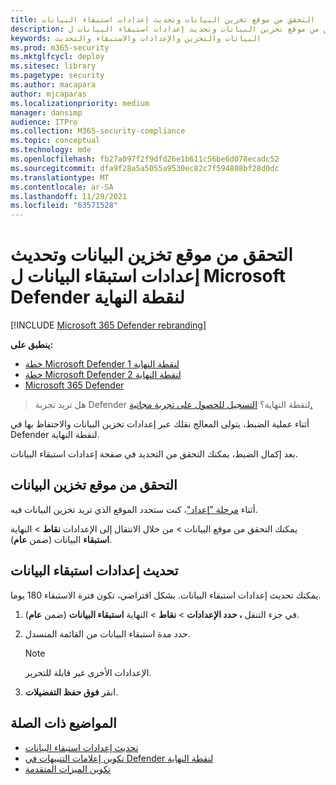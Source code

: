 ```yaml
---
title: التحقق من موقع تخزين البيانات وتحديث إعدادات استبقاء البيانات
description: التحقق من موقع تخزين البيانات وتحديث إعدادات استبقاء البيانات ل Microsoft Defender لنقطة النهاية
keywords: البيانات والتخزين والإعدادات والاستبقاء والتحديث
ms.prod: m365-security
ms.mktglfcycl: deploy
ms.sitesec: library
ms.pagetype: security
ms.author: macapara
author: mjcaparas
ms.localizationpriority: medium
manager: dansimp
audience: ITPro
ms.collection: M365-security-compliance
ms.topic: conceptual
ms.technology: mde
ms.openlocfilehash: fb27a097f2f9dfd26e1b611c56be6d078ecadc52
ms.sourcegitcommit: dfa9f28a5a5055a9530ec82c7f594808bf28d0dc
ms.translationtype: MT
ms.contentlocale: ar-SA
ms.lasthandoff: 11/29/2021
ms.locfileid: "63571528"
---
```

# <a name="verify-data-storage-location-and-update-data-retention-settings-for-microsoft-defender-for-endpoint"></a>التحقق من موقع تخزين البيانات وتحديث إعدادات استبقاء البيانات ل Microsoft Defender لنقطة النهاية

[!INCLUDE [Microsoft 365 Defender rebranding](../../includes/microsoft-defender.md)]


**ينطبق على:**
- [خطة Microsoft Defender لنقطة النهاية 1](https://go.microsoft.com/fwlink/p/?linkid=2154037)
- [خطة Microsoft Defender لنقطة النهاية 2](https://go.microsoft.com/fwlink/p/?linkid=2154037)
- [Microsoft 365 Defender](https://go.microsoft.com/fwlink/?linkid=2118804)


> هل تريد تجربة Defender لنقطة النهاية؟ [التسجيل للحصول على تجربة مجانية.](https://signup.microsoft.com/create-account/signup?products=7f379fee-c4f9-4278-b0a1-e4c8c2fcdf7e&ru=https://aka.ms/MDEp2OpenTrial?ocid=docs-wdatp-gensettings-abovefoldlink)

أثناء عملية الضبط، يتولى المعالج نقلك عبر إعدادات تخزين البيانات والاحتفاظ بها في Defender لنقطة النهاية. 

بعد إكمال الضبط، يمكنك التحقق من التحديد في صفحة إعدادات استبقاء البيانات.

## <a name="verify-data-storage-location"></a>التحقق من موقع تخزين البيانات
أثناء [مرحلة "إعداد"](production-deployment.md)، كنت ستحدد الموقع الذي تريد تخزين البيانات فيه. 


يمكنك التحقق من موقع البيانات  \> من خلال الانتقال إلى الإعدادات **نقاط** \> النهاية **استبقاء** البيانات (ضمن **عام**).


## <a name="update-data-retention-settings"></a>تحديث إعدادات استبقاء البيانات

يمكنك تحديث إعدادات استبقاء البيانات. بشكل افتراضي، تكون فترة الاستبقاء 180 يوما. 

1. في جزء التنقل **، حدد الإعدادات** \> **نقاط** \> النهاية **استبقاء البيانات** (ضمن **عام**).

2. حدد مدة استبقاء البيانات من القائمة المنسدل.

    > [!NOTE]
    > الإعدادات الأخرى غير قابلة للتحرير.

3. انقر **فوق حفظ التفضيلات**.

## <a name="related-topics"></a>المواضيع ذات الصلة
- [تحديث إعدادات استبقاء البيانات](data-retention-settings.md)
- [تكوين إعلامات التنبيهات في Defender لنقطة النهاية](configure-email-notifications.md)
- [تكوين الميزات المتقدمة](advanced-features.md)

